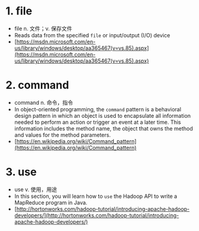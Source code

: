 # 1. file
- file n. 文件；v. 保存文件
- Reads data from the specified `file` or input/output (I/O) device
- [https://msdn.microsoft.com/en-us/library/windows/desktop/aa365467(v=vs.85).aspx](https://msdn.microsoft.com/en-us/library/windows/desktop/aa365467(v=vs.85).aspx)

# 2. command
- command n. 命令，指令
- In object-oriented programming, the `command` pattern is a behavioral design pattern in which an object is used to encapsulate all information needed to perform an action or trigger an event at a later time. This information includes the method name, the object that owns the method and values for the method parameters.
- [https://en.wikipedia.org/wiki/Command_pattern](https://en.wikipedia.org/wiki/Command_pattern)

# 3. use
- use v. 使用，用途
- In this section, you will learn how to `use` the Hadoop API to write a MapReduce program in Java.
- [http://hortonworks.com/hadoop-tutorial/introducing-apache-hadoop-developers/](http://hortonworks.com/hadoop-tutorial/introducing-apache-hadoop-developers/)
